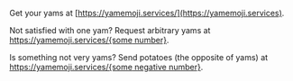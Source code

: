 Get your yams at [https://yamemoji.services/](https://yamemoji.services).

Not satisfied with one yam? Request arbitrary yams at [https://yamemoji.services/{some number}](https://yamemoji.services/420).

Is something not very yams? Send potatoes (the opposite of yams) at [https://yamemoji.services/{some negative number}](https://yamemoji.services/-69).
